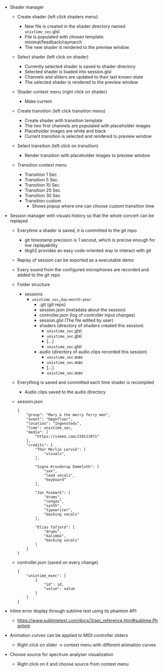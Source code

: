 * Shader manager
    * Create shader (left click shaders menu)
        * New file is created in the shader directory named `unixtime_sec`.glsl
        * File is populated with chosen template: minimal/feedback/raymarch
        * The new shader is rendered to the preview window

    * Select shader (left click on shader)
        * Currently selected shader is saved to shader directory
        * Selected shader is loaded into session.glsl
        * Channels and sliders are updated to their last known state
        * The selected shader is rendered to the preview window

    * Shader context menu (right click on shader)
        * Make current

    * Create transition (left click transition menu)
        * Create shader with transition template
        * The two first channels are populated with placeholder images
        * Placeholder images are white and black
        * Current transition is selected and rendered to preview window

    * Select transition (left click on transition)
        * Render transition with placeholder images to preview window

    * Transition context menu
        * Transition  1 Sec
        * Transition  5 Sec
        * Transition 10 Sec
        * Transition 20 Sec
        * Transition 30 Sec
        * Transition custom
            * Shows popup where one can choose custom transition time

* Session manager with visuals history so that the whole concert can be replayed
    * Everytime a shader is saved, it is committed to the git repo
        * git timestamp precision is 1 second, which is precise enough
          for live replayability
        * libgit2 provides an easy code-oriented way to interact with git

    * Replay of session can be exported as a executable demo

    * Every sound from the configured microphones are recorded and added to the git repo

    * Folder structure
        * sessions
            * `unixtime_sec`_`day`-`month`-`year`
                * .git (git repo)
                * session.json (metadata about the session)
                * controller.json (log of controller input changes)
                * session.glsl (The file edited by user)
                * shaders (directory of shaders created this session)
                    * `unixtime_sec`.glsl
                    * `unixtime_sec`.glsl
                    * [...]
                    * `unixtime_sec`.glsl
                * audio (directory of audio clips recorded this session)
                    * `unixtime_sec`.wav
                    * `unixtime_sec`.wav
                    * [...]
                    * `unixtime_sec`.wav

    * Everything is saved and committed each time shader is recompiled
        * Audio clips saved to the audio directory

    * session.json
        ~~~~
        {
            "group": "Mary & the merry ferry men",
            "event": "Døgnfluer",
            "location": "Ingensteds",
            "time": unixtime_sec,
            "media": [
                "https://vimeo.com/234113971"
            ],
            "credits": {
                "Thor Merlin Lervik": [
                    "visuals",
                ],

                "Signe Krunderup Emmeluth": [
                    "sax",
                    "lead vocals",
                    "keyboard"
                ],

                "Jon Fosmark": [
                    "drums",
                    "congas",
                    "synth",
                    "typewriter",
                    "backing vocals"
                ],

                "Elias Tafjord": [
                    "drums",
                    "kalimba",
                    "backing vocals"
                ]
            }
        }
        ~~~~

    * controller.json (saved on every change)
        ~~~~
        {
            "unixtime_msec": [
                {
                    "id": id,
                    "value": value
                }
            ]
        }
        ~~~~


* Inline error display through sublime text using its phantom API
    * https://www.sublimetext.com/docs/3/api_reference.html#sublime.Phantom

* Animation curves can be applied to MIDI controller sliders
    * Right click on slider -> context menu with different animation curves

* Choose source for spectrum analyser visualization
    * Right click on it and choose source from context menu
